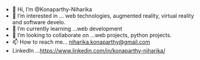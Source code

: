 - 👋 Hi, I’m @Konaparthy-Niharika
- 👀 I’m interested in ... web technologies, augmented reality, virtual reality and software develo.
- 🌱 I’m currently learning ...web development
- 💞️ I’m looking to collaborate on ...web projects, python projects.
- 📫 How to reach me... niharika.konaparthy@gmail.com 
- LinkedIn ...https://www.linkedin.com/in/konaparthy-niharika/

<!---
Konaparthy-Niharika/Konaparthy-Niharika is a ✨ special ✨ repository because its `README.md` (this file) appears on your GitHub profile.
You can click the Preview link to take a look at your changes.
--->
